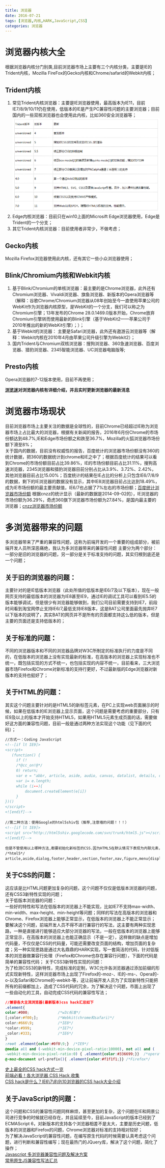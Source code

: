 ```yaml
---
title: 浏览器
date: 2016-07-21
tags: [浏览器,内核,HARK,JavaScript,CSS]
categories: 浏览器
---
```

# 浏览器内核大全  #
根据浏览器内核分门别类,目前浏览器市场上主要有三个内核分类，主要是IE的Trident内核，Mozilla FireFox的Gecko内核和Chrome/safarid的Webkit内核；  
## Trident内核 ##
1. 常见Trident内核浏览器：主要是IE浏览器使用，最高版本为IE11，目前IE7/8/9/10/11仍在使用，低版本的IE是产生PC兼容性问题的主要浏览器；目前国内的一些双核浏览器也会使用此内核，比如360安全浏览器等；![trident](/images/trident.jpg)
2. Edge内核浏览器：目前只在win10上面的Microsift Edge浏览器使用，Edge是Trident的一个分支；
3. 其它Trident内核浏览器：目前使用者非常少，不做考虑；
<!-- more -->
## Gecko内核 ##
Mozilla Firefox浏览器使用此内核，还有其它一些小众浏览器使用； 
  
## Blink/Chromium内核和Webkit内核 ##
1. 基于Blink/Chromium的单核浏览器：最主要的是Chrome浏览器，此外还有Chromium浏览器、Vivaldi浏览器、旗鱼浏览器、新版本的Opera浏览器等（解释：谷歌Chrome/Chromium浏览器从08年创始至今一直使用苹果公司的WebKit作为浏览器内核原型，是WebKit的一个分支，我们可以称之为Chromium引擎；13年发布的Chrome 28.0.1469.0版本开始，Chrome放弃Chromium引擎转而使用最新的Blink引擎（基于WebKit2——苹果公司于2010年推出的新的WebKit引擎）；）；
2. 基于Webkit的浏览器： 主要是Safari浏览器，此外还有遨游云浏览器等（解释：Webkit内核在2010年4月由苹果公司升级引擎为Webkit2）；
3. 国内Trident与Chromium双核浏览器：搜狗浏览器、360急速浏览器、百度浏览器、猎豹浏览器、2345智能浏览器、UC浏览器电脑版等;   

## Presto内核 ##
Opera浏览器的7-12版本使用，目前不再使用；   

**[浏览迷](http://liulanmi.com/)对浏览器内核有详细介绍，并且实时更新浏览器的最新消息**
# 浏览器市场现状 #
目前浏览器市场上主要关注的数据是全球性的，目前Chrome已经超过IE称为浏览器市场上占比最大的浏览器，根据有关新闻的报告，2016年6月份Chrome的市场份额达到48.7%,IE和Edge市场份额之和跌至36.7%，Mozilla的火狐浏览器市场份额下滑至8%；  
关于国内的数据，目前没有权威性的报告，百度统计的浏览器市场份额没有360的统计数据，把360的数据统计到chrome和IE之中了；根据百度统计的结果可以看到Chrome的市场份额目前占比39.86%，IE的市场份额目前占比31.11%，搜狗高速浏览器，2345浏览器和猎豹浏览器目前分别占比从3.9%、3.72%、2.42%，其他浏览器目前占比15.00%；百度统计的结果在IE占比的分析上只包含IE6/7/8/9的数据，剩下的IE浏览器的数据没有显示，其中IE8浏览器目前占比达到18.49%，成为IE市场份额的最主要贡献值，IE6/7也占据了7%左右的市场份额；[百度统计浏览器市场份额](http://tongji.baidu.com/data/browser)
根据cnzz的统计显示（最新的数据是2014-09-02的），IE浏览器的市场份额为36.29%，奇虎360旗下浏览器市场份额为27.84%，是国内最主要的浏览器；[cnzz浏览器市场份额](http://brow.data.cnzz.com/)
# 多浏览器带来的问题 #
多浏览器带来了严重的兼容性问题，这称为前端开发的一个重要的组成部分，被前端开发人员所深恶痛绝，我认为多浏览器带来的兼容性问题
主要分为两个部分：一部分是旧的浏览器的问题，另一部分是关于标准支持的问题，其实归根到底还是一个问题；
## 关于旧的浏览器的问题： ##
主要针对的是IE低版本浏览器（此处所值的低版本是IE6/7及以下版本），现在一般网页支持的最低版本的浏览器为IE8甚至IE9，通过IE的调试工具可以看到IE5.5的版本能够调试，但是很少有浏览器能够做到，我们公司目前需要支持到IE7，前段时间看到淘宝网停止支持IE6/7,最低支持IE8版本，这是BAT公司里面最先抛弃IE7以下版本的说明了，其实BAT的网页并不是所有的页面都支持这么低的版本，但是主要的页面还是支持低版本的；
## 关于标准的问题： ##
不同的浏览器版本和不同的浏览器品牌对W3C所制定的标准执行的力度是不同的，在低版本的浏览器上没有实现最新的标准，在高版本的浏览器上实现标准也不统一，既包括实现的方式不统一，也包括实现的内容不统一，目前看来，三大浏览器市场Firefox和Chrome对新标准的支持行更好，不过最新版的Edge浏览器对新版本的支持也挺好了；
## 关于HTML的问题： ##
其实这个问题主要针对的是HTML5的新标签元素，在PC上实现web页面展示的时候，如果在低版本的IE浏览器上显示页面，这个问题是需要考虑的重要部分，只有IE9及以上的版本才开始支持HTML5，如果用HTML5元素生成页面的话，需要做好这方面的兼容性问题，目前一般是通过两种方法实现这个功能（见下面的代码）；
```html
//方式一：Coding JavaScript
<!--[if lt IE9]> 
<script> 
   (function() {
     if (! 
     /*@cc_on!@*/
     0) return;
     var e = "abbr, article, aside, audio, canvas, datalist, details, dialog, eventsource, figure, footer, header, hgroup, mark, menu, meter, nav, output, progress, section, time, video".split(', ');
     var i= e.length;
     while (i--){
         document.createElement(e[i])
     } 
})() 
</script>
<![endif]-->

//第二种方法：使用Google的html5shiv包（推荐,注意墙的问题！！！）
<!--[if lt IE9]> 
<script src="http://html5shiv.googlecode.com/svn/trunk/html5.js"></script>
<![endif]-->

但是不管使用以上哪种方法,都要初始化新标签的CSS.因为HTML5在默认情况下表现为内联元素，对这些元素进行布局我们需要利用CSS手工把它们转为块状元素方便布局
/*html5*/
article,aside,dialog,footer,header,section,footer,nav,figure,menu{display:block}
```
##  关于CSS的问题： ##
这应该是比HTML问题更加复杂的问题，这个问题不仅仅是低版本浏览器的问题，还有CSS3新特性实现的问题；   
关于低版本浏览器的问题：    
一些好的特性和写法在低版本的浏览器上不能实现，比如IE7不支持max-width、min-width、max-height、min-height等问题；同样的写法在高版本的浏览器和Chrome、Firefox浏览器上能够正常显示，在低版本的浏览器上不能正常显示；    
要解决这个问题，前端开发人员不得不进行兼容行的写法，这主要有两种实现思路，一种是直接进行能够适应大部分浏览器的写法，一般在低版本的浏览器上能够正常显示，在高版本的浏览器上也能正确显示（不是一定），这样做的缺点是增加代码量，不仅仅是CSS的代码量，可能还需要改变页面的结构，增加页面的复杂度；另一种实现思路是通过大名鼎鼎的HARK实现，写一套简洁的代码，针对低版本的浏览器做兼容行处理（Firefox和Chrome也存在兼容行问题），下面的代码是简单的兼容性代码；
关于CSS3新特性实现的问题：    
为了检测CSS3的新特性，完成标准的定制，W3C允许各浏览器通过添加前缀的形式实现新特性，这样浏览器市场上出现了Firefox的-moz-、IE的-ms-、Opera的-o-以及Safari和Chrome的-webkit-等，这让前端开发人员为了实现新特性只能把所有的前缀都加上，造成了CSS代码的冗余，为了解决这个问题，市面上出现了一些自动化的工具，自动完成CSS代码的兼容性写法；       
```css
//兼容各大主流浏览器(最新版本)css hack汇总如下
.element{
color:#000;             /*w3c标准*/
[;color:#f00;];         /*Webkit(chrome和safari)*/
color:#666\9;           /*IE8*/
*color:#999;            /*IE7*/
_color:#333;            /*IE6*/
}
:root .element{color:#0f0\9;}  /*IE9*/
@media all and (-webkit-min-device-pixel-ratio:10000), not all and (
-webkit-min-device-pixel-ratio:0) { .element{color:#336699;}}  /*opera*/
@-moz-document url-prefix(){ .element{color:#f1f1f1;}} /*Firefox*/
```
[史上最全的CSS hack方式一览](http://blog.csdn.net/freshlover/article/details/12132801)     
[前端必看！各大浏览器 CSS Hack 收集](http://developer.51cto.com/art/201506/479564.htm)   
[CSS hack是什么？IE6\7\8\9\10浏览器的CSS hack大全介绍](http://www.cr173.com/html/17948_1.html)     
## 关于JavaScript的问题： ##
这个问题和CSS的兼容性问题同样麻烦，甚至更加的复杂，这个问题在IE和网景公司进行竞争的时候就已经存在，并且延续至今，目前JavaScript的版本已经到了ECMAScript 6，对新版本的支持各个浏览器相差不是太大，主要是历史问题，低版本的浏览器和Firefox的问题，Chrome浏览器对标准的支持相对较好；   
为了解决JavaScript的兼容性问题，在编写原生代码的时候需要认真考虑这个问题，进行判断和兼容性编写；现在最热门的JQuery库，解决了这个问题，简化了操作；   
[Javascript 多浏览器兼容性问题及解决方案](http://www.jb51.net/article/21483.htm)     
[常用原生JS兼容性写法汇总](http://www.jb51.net/article/83099.htm)